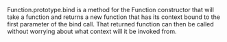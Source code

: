 Function.prototype.bind is a method for the Function constructor that will take a function and returns a new function that has its context bound to the first parameter of the bind call.  That returned function can then be called without worrying about what context will it be invoked from.